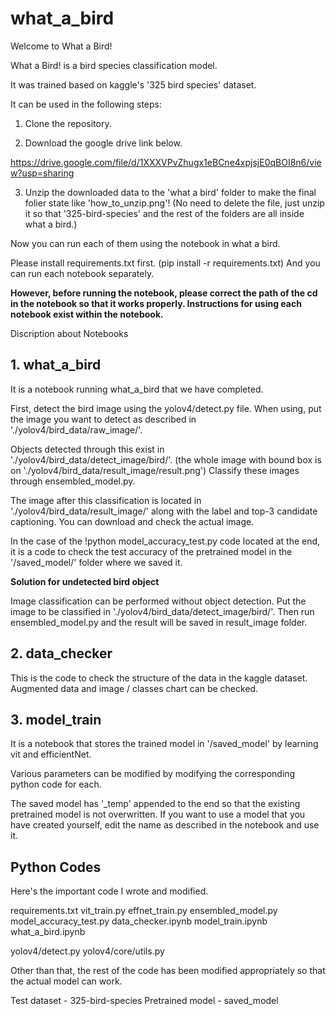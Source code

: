 # what_a_bird

Welcome to What a Bird!

What a Bird! is a bird species classification model.

It was trained based on kaggle's '325 bird species' dataset.

It can be used in the following steps:

1. Clone the repository.

2. Download the google drive link below.

https://drive.google.com/file/d/1XXXVPvZhugx1eBCne4xpjsjE0qBOI8n6/view?usp=sharing

3. Unzip the downloaded data to the 'what a bird' folder to make the final folier state like 'how_to_unzip.png'! (No need to delete the file, just unzip it so that '325-bird-species' and the rest of the folders are all inside what a bird.)

Now you can run each of them using the notebook in what a bird.

Please install requirements.txt first. (pip install -r requirements.txt)
And you can run each notebook separately.

**However, before running the notebook, please correct the path of the cd in the notebook so that it works properly. Instructions for using each notebook exist within the notebook.**

Discription about Notebooks

## 1. what_a_bird

It is a notebook running what_a_bird that we have completed.

First, detect the bird image using the yolov4/detect.py file. When using, put the image you want to detect as described in './yolov4/bird_data/raw_image/'.

Objects detected through this exist in './yolov4/bird_data/detect_image/bird/'.
(the whole image with bound box is on './yolov4/bird_data/result_image/result.png')
Classify these images through ensembled_model.py.

The image after this classification is located in './yolov4/bird_data/result_image/' along with the label and top-3 candidate captioning. You can download and check the actual image.

In the case of the !python model_accuracy_test.py code located at the end, it is a code to check the test accuracy of the pretrained model in the '/saved_model/' folder where we saved it.

**Solution for undetected bird object**

Image classification can be performed without object detection. Put the image to be classified in './yolov4/bird_data/detect_image/bird/'. Then run ensembled_model.py and the result will be saved in result_image folder.

## 2. data_checker

This is the code to check the structure of the data in the kaggle dataset. Augmented data and image / classes chart can be checked.

## 3. model_train

It is a notebook that stores the trained model in '/saved_model' by learning vit and efficientNet.

Various parameters can be modified by modifying the corresponding python code for each.

The saved model has '_temp' appended to the end so that the existing pretrained model is not overwritten. If you want to use a model that you have created yourself, edit the name as described in the notebook and use it.

## Python Codes

Here's the important code I wrote and modified.

requirements.txt
vit_train.py
effnet_train.py
ensembled_model.py
model_accuracy_test.py
data_checker.ipynb
model_train.ipynb
what_a_bird.ipynb

yolov4/detect.py
yolov4/core/utils.py

Other than that, the rest of the code has been modified appropriately so that the actual model can work.

Test dataset - 325-bird-species
Pretrained model - saved_model

